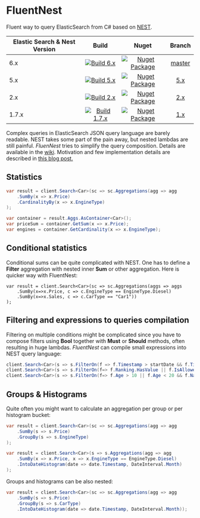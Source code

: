 # FluentNest

Fluent way to query ElasticSearch from C# based on  [NEST](https://github.com/elastic/elasticsearch-net).

| Elastic Search & Nest Version | Build | Nuget | Branch |
| ----------------------------- |:-----:| :----:|:------:|
| 6.x   | [![Build 6.x][build_6]][appveyor]   | [![Nuget Package][nuget_6_shield]][nuget_6] | [master][github_6]
| 5.x   | [![Build 5.x][build_5]][appveyor]   | [![Nuget Package][nuget_5_shield]][nuget_5] | [5.x][github_5]
| 2.x   | [![Build 2.x][build_2]][appveyor]   | [![Nuget Package][nuget_2_shield]][nuget_2] | [2.x][github_2]
| 1.7.x | [![Build 1.7.x][build_1]][appveyor] | [![Nuget Package][nuget_1_shield]][nuget_1] | [1.x][github_1]

[appveyor]: https://ci.appveyor.com/project/hoonzis/fluentnest/history

[build_6]: https://ci.appveyor.com/api/projects/status/wrorpoekyw416hn1/branch/master?svg=true
[nuget_6]: https://www.nuget.org/packages/fluentnest
[nuget_6_shield]: https://img.shields.io/nuget/v/fluentnest.svg
[github_6]: https://github.com/hoonzis/fluentnest/

[build_5]: https://ci.appveyor.com/api/projects/status/wrorpoekyw416hn1/branch/5.x?svg=true
[nuget_5]: https://www.nuget.org/packages/FluentNest/5.0.227
[nuget_5_shield]: https://img.shields.io/badge/nuget-v5.0.227-blue.svg
[github_5]: https://github.com/hoonzis/fluentnest/tree/5.x

[build_2]: https://ci.appveyor.com/api/projects/status/wrorpoekyw416hn1/branch/2.x?svg=true
[nuget_2]: https://www.nuget.org/packages/FluentNest/2.0.217
[nuget_2_shield]: https://img.shields.io/badge/nuget-v2.0.217-blue.svg
[github_2]: https://github.com/hoonzis/fluentnest/tree/2.x

[build_1]: https://ci.appveyor.com/api/projects/status/wrorpoekyw416hn1/branch/1.0.0?svg=true
[nuget_1]: https://www.nuget.org/packages/FluentNest/1.0.210
[nuget_1_shield]: https://img.shields.io/badge/nuget-v1.0.210-blue.svg
[github_1]: https://github.com/hoonzis/fluentnest/tree/1.0.0

Complex queries in ElasticSearch JSON query language are barely readable. NEST takes some part of the pain away, but nested lambdas are still painful. *FluenNest* tries to simplify the query composition. Details are available in the [wiki](https://github.com/hoonzis/fluentnest/wiki/FluentNest-wiki). Motivation and few implementation details are described in [this blog post.](http://www.hoonzis.com/fluent-interface-for-elastic-search/)

## Statistics

```csharp
var result = client.Search<Car>(sc => sc.Aggregations(agg => agg
    .SumBy(x => x.Price)
    .CardinalityBy(x => x.EngineType)
);

var container = result.Aggs.AsContainer<Car>();
var priceSum = container.GetSum(x => x.Price);
var engines = container.GetCardinality(x => x.EngineType);
```

## Conditional statistics

Conditional sums can be quite complicated with NEST. One has to define a **Filter** aggregation with nested inner **Sum** or other aggregation. Here is quicker way with FluentNest:

```CSharp
var result = client.Search<Car>(sc => sc.Aggregations(aggs => aggs
    .SumBy(x=>x.Price, c => c.EngineType == EngineType.Diesel)
    .SumBy(x=>x.Sales, c => c.CarType == "Car1"))
);
```

## Filtering and expressions to queries compilation

Filtering on multiple conditions might be complicated since you have to compose filters using **Bool** together with **Must** or **Should** methods, often resulting in huge lambdas. *FluentNest* can compile small expressions into NEST query language:

```csharp
client.Search<Car>(s => s.FilterOn(f => f.Timestamp > startDate && f.Timestamp < endDate));
client.Search<Car>(s => s.FilterOn(f=> f.Ranking.HasValue || f.IsAllowed);
client.Search<Car>(s => s.FilterOn(f=> f.Age > 10 || f.Age < 20 && f.Name == "Peter");
```

## Groups & Histograms

Quite often you might want to calculate an aggregation per group or per histogram bucket:

```csharp
var result = client.Search<Car>(sc => sc.Aggregations(agg => agg
    .SumBy(s => s.Price)
    .GroupBy(s => s.EngineType)
);
```

```csharp
var result = client.Search<Car>(s => s.Aggregations(agg => agg
    .SumBy(x => x.Price, x => x.EngineType == EngineType.Diesel)
    .IntoDateHistogram(date => date.Timestamp, DateInterval.Month)
);
```

Groups and histograms can be also nested:

```csharp
var result = client.Search<Car>(sc => sc.Aggregations(agg => agg
    .SumBy(s => s.Price)
    .GroupBy(s => s.CarType)
    .IntoDateHistogram(date => date.Timestamp, DateInterval.Month));
```

